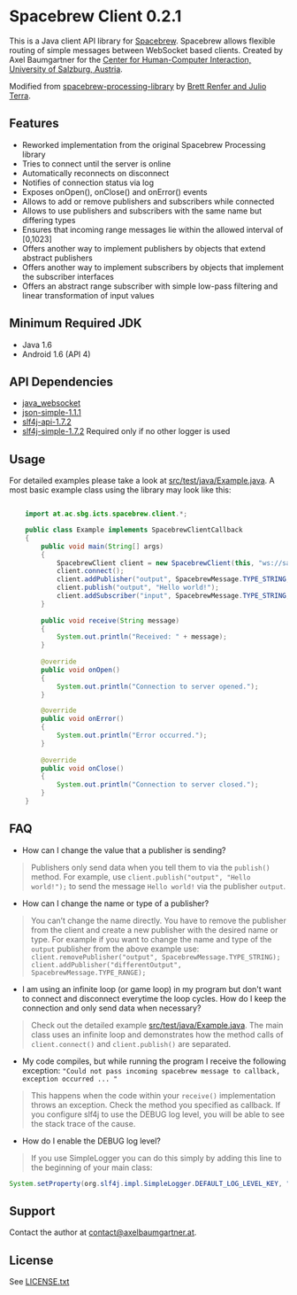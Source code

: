 # Spacebrew Client 0.2.1
This is a Java client API library for [Spacebrew](http://docs.spacebrew.cc/). Spacebrew allows flexible routing of simple messages between WebSocket based clients. Created by Axel Baumgartner for the [Center for Human-Computer Interaction, University of Salzburg, Austria](http://www.icts.sbg.ac.at).

Modified from [spacebrew-processing-library](https://github.com/Spacebrew/spacebrewP5) by [Brett Renfer and Julio Terra](http://rockwellgroup.com/lab).

## Features
* Reworked implementation from the original Spacebrew Processing library
* Tries to connect until the server is online
* Automatically reconnects on disconnect
* Notifies of connection status via log
* Exposes onOpen(), onClose() and onError() events
* Allows to add or remove publishers and subscribers while connected
* Allows to use publishers and subscribers with the same name but differing types
* Ensures that incoming range messages lie within the allowed interval of [0,1023]
* Offers another way to implement publishers by objects that extend abstract publishers
* Offers another way to implement subscribers by objects that implement the subscriber interfaces
* Offers an abstract range subscriber with simple low-pass filtering and linear transformation of input values

## Minimum Required JDK
* Java 1.6
* Android 1.6 (API 4)

## API Dependencies
* [java_websocket](http://github.com/TooTallNate/Java-WebSocket)
* [json-simple-1.1.1](http://code.google.com/p/json-simple)
* [slf4j-api-1.7.2](http://www.slf4j.org)
* [slf4j-simple-1.7.2](http://www.slf4j.org) Required only if no other logger is used 

## Usage
For detailed examples please take a look at [src/test/java/Example.java](https://github.com/daaxel/SpacebrewClient/blob/master/src/test/java/Example.java). A most basic example class using the library may look like this:

```java

	import at.ac.sbg.icts.spacebrew.client.*;

	public class Example implements SpacebrewClientCallback
	{
		public void main(String[] args)
		{
			SpacebrewClient client = new SpacebrewClient(this, "ws://sandbox.spacebrew.cc:9000", "SpacebrewClient", "A simple Java client");
			client.connect();
			client.addPublisher("output", SpacebrewMessage.TYPE_STRING, "");
			client.publish("output", "Hello world!");
   			client.addSubscriber("input", SpacebrewMessage.TYPE_STRING, "receive");
		}
        
		public void receive(String message)
		{
			System.out.println("Received: " + message);
		}
        
		@override
		public void onOpen()
		{
			System.out.println("Connection to server opened.");
		}

		@override
		public void onError()
		{
			System.out.println("Error occurred.");
		}
        
		@override
		public void onClose()
		{
			System.out.println("Connection to server closed.");
		}
	}

```
## FAQ

* How can I change the value that a publisher is sending?
>Publishers only send data when you tell them to via the `publish()` method. For example, use `client.publish("output", "Hello world!");` to send the message `Hello world!` via the publisher `output`.

* How can I change the name or type of a publisher?
>You can’t change the name directly. You have to remove the publisher from the client and create a new publisher with the desired name or type. For example if you want to change the name and type of the `output` publisher from the above example use:
>`client.removePublisher("output", SpacebrewMessage.TYPE_STRING);`
>`client.addPublisher("differentOutput", SpacebrewMessage.TYPE_RANGE);`

* I am using an infinite loop (or game loop) in my program but don't want to connect and disconnect everytime the loop cycles. How do I keep the connection and only send data when necessary?
>Check out the detailed example [src/test/java/Example.java](https://github.com/daaxel/SpacebrewClient/blob/master/src/test/java/Example.java). The main class uses an infinite loop and demonstrates how the method calls of  `client.connect()` and `client.publish()` are separated.

* My code compiles, but while running the program I receive the following exception: ``"Could not pass incoming spacebrew message to callback, exception occurred ... "``
>This happens when the code within your `receive()` implementation throws an exception. Check the method you specified as callback. If you configure slf4j to use the DEBUG log level, you will be able to see the stack trace of the cause.

* How do I enable the DEBUG log level?
>If you use SimpleLogger you can do this simply by adding this line to the beginning of your main class:
```java
System.setProperty(org.slf4j.impl.SimpleLogger.DEFAULT_LOG_LEVEL_KEY, "DEBUG");
```

## Support
Contact the author at <contact@axelbaumgartner.at>.

## License
See [LICENSE.txt](https://github.com/daaxel/SpacebrewClient/blob/master/LICENSE.txt)
